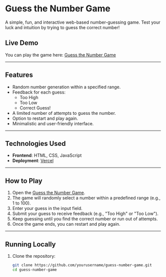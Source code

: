 # Guess the Number Game

A simple, fun, and interactive web-based number-guessing game. Test your luck and intuition by trying to guess the correct number!

## Live Demo

You can play the game here: [Guess the Number Game](https://guess-number-sage.vercel.app/)

---

## Features

- Random number generation within a specified range.
- Feedback for each guess:
  - Too High
  - Too Low
  - Correct Guess!
- A limited number of attempts to guess the number.
- Option to restart and play again.
- Minimalistic and user-friendly interface.

---

## Technologies Used

- **Frontend**: HTML, CSS, JavaScript
- **Deployment**: [Vercel](https://vercel.com)

---

## How to Play

1. Open the [Guess the Number Game](https://guess-number-sage.vercel.app/).
2. The game will randomly select a number within a predefined range (e.g., 1 to 100).
3. Enter your guess in the input field.
4. Submit your guess to receive feedback (e.g., "Too High" or "Too Low").
5. Keep guessing until you find the correct number or run out of attempts.
6. Once the game ends, you can restart and play again.

---

## Running Locally

1. Clone the repository:
   ```bash
   git clone https://github.com/yourusername/guess-number-game.git
   cd guess-number-game
